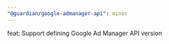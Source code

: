 ```yaml
---
"@guardian/google-admanager-api": minor
---
```


feat: Support defining Google Ad Manager API version
